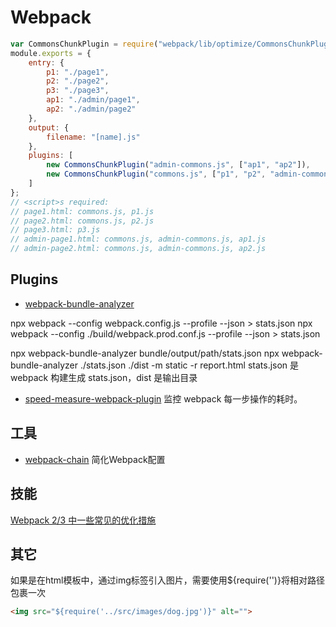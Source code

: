 # Webpack

```javascript
var CommonsChunkPlugin = require("webpack/lib/optimize/CommonsChunkPlugin");
module.exports = {
    entry: {
        p1: "./page1",
        p2: "./page2",
        p3: "./page3",
        ap1: "./admin/page1",
        ap2: "./admin/page2"
    },
    output: {
        filename: "[name].js"
    },
    plugins: [
        new CommonsChunkPlugin("admin-commons.js", ["ap1", "ap2"]),
        new CommonsChunkPlugin("commons.js", ["p1", "p2", "admin-commons.js"])
    ]
};
// <script>s required:
// page1.html: commons.js, p1.js
// page2.html: commons.js, p2.js
// page3.html: p3.js
// admin-page1.html: commons.js, admin-commons.js, ap1.js
// admin-page2.html: commons.js, admin-commons.js, ap2.js
```

## Plugins

- [webpack-bundle-analyzer](https://www.npmjs.com/package/webpack-bundle-analyzer)

npx webpack --config webpack.config.js --profile --json > stats.json
npx webpack --config ./build/webpack.prod.conf.js --profile --json > stats.json

npx webpack-bundle-analyzer bundle/output/path/stats.json
npx webpack-bundle-analyzer ./stats.json ./dist -m static -r report.html
stats.json 是 webpack 构建生成 stats.json，dist 是输出目录

- [speed-measure-webpack-plugin](https://github.com/stephencookdev/speed-measure-webpack-plugin) 监控 webpack 每一步操作的耗时。

## 工具

- [webpack-chain](https://github.com/neutrinojs/webpack-chain) 简化Webpack配置

## 技能

[Webpack 2/3 中一些常见的优化措施](https://github.com/dwqs/blog/issues/52)

## 其它

如果是在html模板中，通过img标签引入图片，需要使用${require('')}将相对路径包裹一次

```html
<img src="${require('../src/images/dog.jpg')}" alt="">
```
